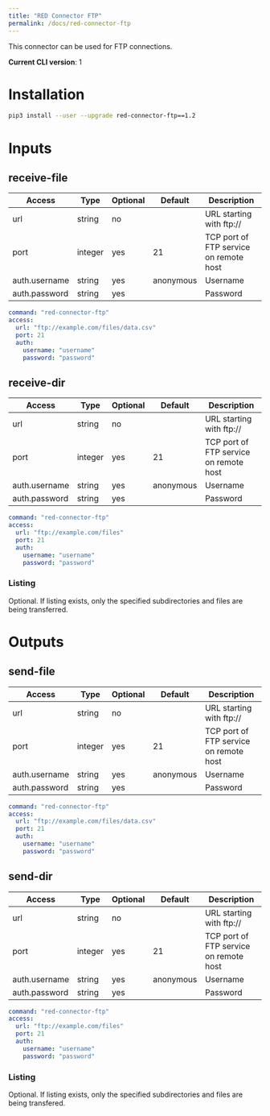 ```yaml
---
title: "RED Connector FTP"
permalink: /docs/red-connector-ftp
---
```


This connector can be used for FTP connections.

**Current CLI version**: 1

# Installation

```bash
pip3 install --user --upgrade red-connector-ftp==1.2
```


# Inputs

## receive-file

| Access | Type | Optional | Default | Description |
| --- | --- | --- | --- | --- |
| url | string | no | | URL starting with ftp:// |
| port | integer | yes | 21 | TCP port of FTP service on remote host |
| auth.username | string | yes | anonymous | Username |
| auth.password | string | yes | | Password |


```yaml
command: "red-connector-ftp"
access:
  url: "ftp://example.com/files/data.csv"
  port: 21
  auth:
    username: "username"
    password: "password"
```

## receive-dir

| Access | Type | Optional | Default | Description |
| --- | --- | --- | --- | --- |
| url | string | no | | URL starting with ftp:// |
| port | integer | yes | 21 | TCP port of FTP service on remote host |
| auth.username | string | yes | anonymous | Username |
| auth.password | string | yes | | Password |


```yaml
command: "red-connector-ftp"
access:
  url: "ftp://example.com/files"
  port: 21
  auth:
    username: "username"
    password: "password"
```

### Listing

Optional. If listing exists, only the specified subdirectories and files are being transferred.

# Outputs

## send-file

| Access | Type | Optional | Default | Description |
| --- | --- | --- | --- | --- |
| url | string | no | | URL starting with ftp:// |
| port | integer | yes | 21 | TCP port of FTP service on remote host |
| auth.username | string | yes | anonymous | Username |
| auth.password | string | yes | | Password |


```yaml
command: "red-connector-ftp"
access:
  url: "ftp://example.com/files/data.csv"
  port: 21
  auth:
    username: "username"
    password: "password"
```

## send-dir

| Access | Type | Optional | Default | Description |
| --- | --- | --- | --- | --- |
| url | string | no | | URL starting with ftp:// |
| port | integer | yes | 21 | TCP port of FTP service on remote host |
| auth.username | string | yes | anonymous | Username |
| auth.password | string | yes | | Password |


```yaml
command: "red-connector-ftp"
access:
  url: "ftp://example.com/files"
  port: 21
  auth:
    username: "username"
    password: "password"
```

### Listing

Optional. If listing exists, only the specified subdirectories and files are being transfered.
